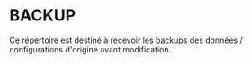 # BACKUP #
Ce répertoire est destiné à recevoir les backups des données / configurations
d'origine avant modification.
